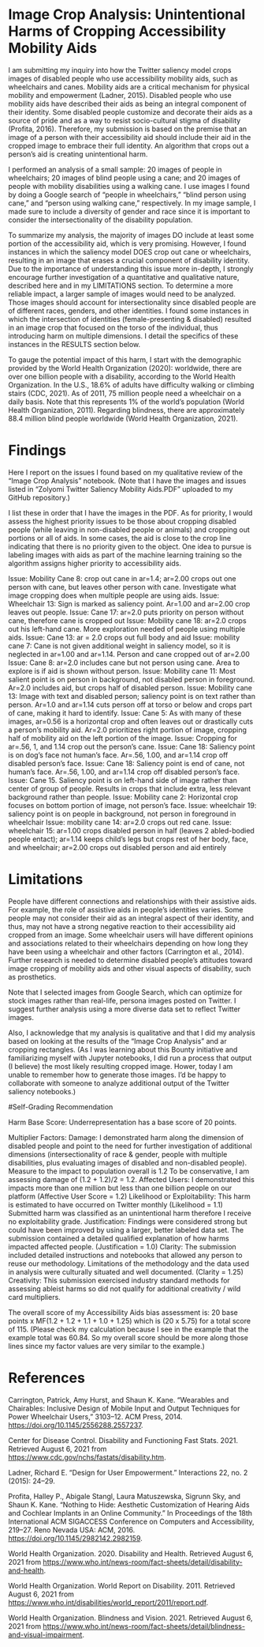 # Image Crop Analysis: Unintentional Harms of Cropping Accessibility Mobility Aids

I am submitting my inquiry into how the Twitter saliency model crops images of disabled people who use accessibility mobility aids, such as wheelchairs and canes. Mobility aids are a critical mechanism for physical mobility and empowerment (Ladner, 2015). Disabled people who use mobility aids have described their aids as being an integral component of their identity. Some disabled people customize and decorate their aids as a source of pride and as a way to resist socio-cultural stigma of disability (Profita, 2016). Therefore, my submission is based on the premise that an image of a person with their accessibility aid should include their aid in the cropped image to embrace their full identity. An algorithm that crops out a person’s aid is creating unintentional harm.

I performed an analysis of a small sample: 20 images of people in wheelchairs; 20 images of blind people using a cane; and 20 images of people with mobility disabilities using a walking cane. I use images I found by doing a Google search of “people in wheelchairs,” “blind person using cane,” and “person using walking cane,” respectively. In my image sample, I made sure to include a diversity of gender and race since it is important to consider the intersectionality of the disability population.

To summarize my analysis, the majority of images DO include at least some portion of the accessibility aid, which is very promising. However, I found instances in which the saliency model DOES crop out cane or wheelchairs, resulting in an image that erases a crucial component of disability identity. Due to the importance of understanding this issue more in-depth, I strongly encourage further investigation of a quantitative and qualitative nature, described here and in my LIMITATIONS section.  To determine a more reliable impact, a larger sample of images would need to be analyzed. Those images should account for intersectionality since disabled people are of different races, genders, and other identities. I found some instances in which the intersection of identities (female-presenting & disabled) resulted in an image crop that focused on the torso of the individual, thus introducing harm on multiple dimensions. I detail the specifics of these instances in the RESULTS section below. 

To gauge the potential impact of this harm, I start with the demographic provided by the World Health Organization (2020):  worldwide, there are over one billion people with a disability, according to the World Health Organization. In the U.S., 18.6% of adults have difficulty walking or climbing stairs (CDC, 2021). As of 2011, 75 million people need a wheelchair on a daily basis. Note that this represents 1% of the world’s population (World Health Organization, 2011). Regarding blindness, there are approximately 88.4 million blind people worldwide (World Health Organization, 2021). 

# Findings

Here I report on the issues I found based on my qualitative review of the “Image Crop Analysis” notebook. (Note that I have the images and issues listed in “Zolyomi Twitter Saliency Mobility Aids.PDF” uploaded to my GitHub repository.)

I list these in order that I have the images in the PDF. As for priority, I would assess the highest priority issues to be those about cropping disabled people (while leaving in non-disabled people or animals) and cropping out portions or all of aids. In some cases, the aid is close to the crop line indicating that there is no priority given to the object. One idea to pursue is labeling images with aids as part of the machine learning training so the algorithm assigns higher priority to accessibility aids.

Issue: Mobility Cane 8: crop out cane in ar=1.4; ar=2.00 crops out one person with cane, but leaves other person with cane. Investigate what image cropping does when multiple people are using aids.
Issue: Wheelchair 13: Sign is marked as saliency point. Ar=1.00 and ar=2.00 crop leaves out people.
Issue: Cane 17: ar=2.0 puts priority on person without cane, therefore cane is cropped out 
Issue: Mobility cane 18: ar=2.0 crops out his left-hand cane. More exploration needed of people using multiple aids.
Issue: Cane 13: ar = 2.0 crops out full body and aid
Issue: mobility cane 7: Cane is not given additional weight in saliency model, so it is neglected in ar=1.00 and ar=1.14. Person and cane cropped out of ar=2.00
Issue: Cane 8: ar=2.0 includes cane but not person using cane. Area to explore is if aid is shown without person.
Issue: Mobility cane 11: Most salient point is on person in background, not disabled person in foreground. Ar=2.0 includes aid, but crops half of disabled person.
Issue: Mobility cane 13: Image with text and disabled person; saliency point is on text rather than person. Ar=1.0 and ar=1.14 cuts person off at torso or below and crops part of cane, making it hard to identify. 
Issue: Cane 5: As with many of these images, ar=0.56 is a horizontal crop and often leaves out or drastically cuts a person’s mobility aid. Ar=2.0 prioritizes right portion of image, cropping half of mobility aid on the left portion of the image. 
Issue: Cropping for ar=.56, 1, and 1.14 crop out the person’s cane.
Issue: Cane 18: Saliency point is on dog’s face not human’s face. Ar=.56, 1.00, and ar=1.14 crop off disabled person’s face.
Issue: Cane 18: Saliency point is end of cane, not human’s face. Ar=.56, 1.00, and ar=1.14 crop off disabled person’s face.
Issue: Cane 15. Saliency point is on left-hand side of image rather than center of group of people. Results in crops that include extra, less relevant background rather than people.
Issue: Mobility cane 2: Horizontal crop focuses on bottom portion of image, not person’s face. 
Issue: wheelchair 19: saliency point is on people in background, not person in foreground in wheelchair
Issue: mobility cane 14:  ar=2.0 crops out red cane.
Issue: wheelchair 15: ar=1.00 crops disabled person in half (leaves 2 abled-bodied people entact); ar=1.14 keeps child’s legs but crops rest of her body, face, and wheelchair; ar=2.00 crops out disabled person and aid entirely

# Limitations

People have different connections and relationships with their assistive aids. For example, the role of assistive aids in people’s identities varies. Some people may not consider their aid as an integral aspect of their identity, and thus, may not have a strong negative reaction to their accessibility aid cropped from an image. Some wheelchair users will have different opinions and associations related to their wheelchairs depending on how long they have been using a wheelchair and other factors (Carrington et al., 2014). Further research is needed to determine disabled people’s attitudes toward image cropping of mobility aids and other visual aspects of disability, such as prosthetics. 

Note that I selected images from Google Search, which can optimize for stock images rather than real-life, persona images posted on Twitter. I suggest further analysis using a more diverse data set to reflect Twitter images.

Also, I acknowledge that my analysis is qualitative and that I did my analysis based on looking at the results of the “Image Crop Analysis” and ar cropping rectangles. (As I was learning about this Bounty initiative and familiarizing myself with Jupyter notebooks, I did run a process that output (I believe) the most likely resulting cropped image. Hower, today I am unable to remember how to generate those images. I’d be happy to collaborate with someone to analyze additional output of the Twitter saliency notebooks.)

#Self-Grading Recommendation

Harm Base Score: Underrepresentation has a base score of 20 points.
 
Multiplier Factors:
Damage: I demonstrated harm along the dimension of disabled people and point to the need for further investigation of additional dimensions (intersectionality of race & gender, people with multiple disabilities, plus evaluating images of disabled and non-disabled people). Measure to the impact to population overall is 1.2 To be conservative, I am assessing damage of (1.2 + 1.2)/2 = 1.2.
Affected Users: I demonstrated this impacts more than one million but less than one billion people on our platform (Affective User Score = 1.2)
Likelihood or Exploitability:
This harm is estimated to have occurred on Twitter monthly (Likelihood = 1.1)
Submitted harm was classified as an unintentional harm therefore I receive no exploitability grade.
Justification: Findings were considered strong but could have been improved by using a larger, better labeled data set. The submission contained a detailed qualified explanation of how harms impacted affected people. (Justification = 1.0)
Clarity: The submission included detailed instructions and notebooks that allowed any person to reuse our methodology. Limitations of the methodology and the data used in analysis were culturally situated and well documented. (Clarity = 1.25)
Creativity: This submission exercised industry standard methods for assessing ableist harms so did not qualify for additional creativity / wild card multipliers.
 
The overall score of my Accessibility Aids bias assessment is:
20 base points x MF(1.2 + 1.2 + 1.1 + 1.0 + 1.25) which is (20 x 5.75) for a total score of 115. (Please check my calculation because I see in the example that the example total was 60.84. So my overall score should be more along those lines since my factor values are very similar to the example.) 

# References

Carrington, Patrick, Amy Hurst, and Shaun K. Kane. “Wearables and Chairables: Inclusive Design of Mobile Input and Output Techniques for Power Wheelchair Users,” 3103–12. ACM Press, 2014. https://doi.org/10.1145/2556288.2557237.

Center for Disease Control. Disability and Functioning Fast Stats. 2021. Retrieved August 6, 2021 from https://www.cdc.gov/nchs/fastats/disability.htm. 

Ladner, Richard E. “Design for User Empowerment.” Interactions 22, no. 2 (2015): 24–29.

Profita, Halley P., Abigale Stangl, Laura Matuszewska, Sigrunn Sky, and Shaun K. Kane. “Nothing to Hide: Aesthetic Customization of Hearing Aids and Cochlear Implants in an Online Community.” In Proceedings of the 18th International ACM SIGACCESS Conference on Computers and Accessibility, 219–27. Reno Nevada USA: ACM, 2016. https://doi.org/10.1145/2982142.2982159.

World Health Organization. 2020. Disability and Health. Retrieved August 6, 2021 from https://www.who.int/news-room/fact-sheets/detail/disability-and-health.

World Health Organization. World Report on Disability. 2011. Retrieved August 6, 2021 from https://www.who.int/disabilities/world_report/2011/report.pdf. 

World Health Organization. Blindness and Vision. 2021. Retrieved August 6, 2021 from https://www.who.int/news-room/fact-sheets/detail/blindness-and-visual-impairment. 

